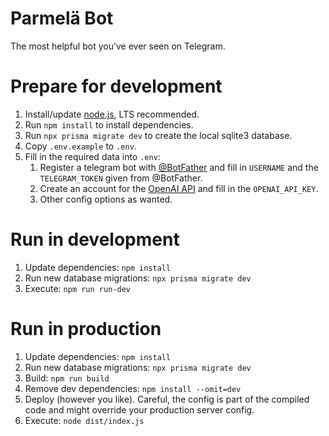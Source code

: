 # Parmelä Bot

The most helpful bot you’ve ever seen on Telegram.

# Prepare for development

1. Install/update [node.js](https://nodejs.org/), LTS recommended.
2. Run `npm install` to install dependencies.
3. Run `npx prisma migrate dev` to create the local sqlite3 database.
4. Copy `.env.example` to `.env`.
5. Fill in the required data into `.env`:
   1. Register a telegram bot with [@BotFather](https://t.me/BotFather) and fill in `USERNAME` and the `TELEGRAM_TOKEN`
      given from @BotFather.
   2. Create an account for the [OpenAI API](https://openai.com/api/) and fill in the `OPENAI_API_KEY`.
   3. Other config options as wanted.

# Run in development

1. Update dependencies: `npm install`
2. Run new database migrations: `npx prisma migrate dev`
3. Execute: `npm run run-dev`

# Run in production

1. Update dependencies: `npm install`
2. Run new database migrations: `npx prisma migrate dev`
3. Build: `npm run build`
4. Remove dev dependencies: `npm install --omit=dev`
5. Deploy (however you like). Careful, the config is part of the compiled code and might override your production server
   config.
6. Execute: `node dist/index.js`
